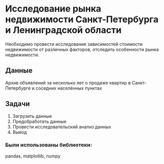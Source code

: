 # Исследование рынка недвижимости Санкт-Петербурга и Ленинградской области
Необходимо провести исследование зависимостей стоимости недвижимости от различных факторов, отследить особенности рынка недвижимости.

## Данные
Архив объявлений за несколько лет о продаже квартир в Санкт-Петербурге и соседних населённых пунктах

## Задачи

1. Загрузить данные
2. Предобработать данные 
3. Провести исследовательский анализ данных 
4. Вывод 

### Были использованы библиотеки:
pandas,  matplotlib, numpy
